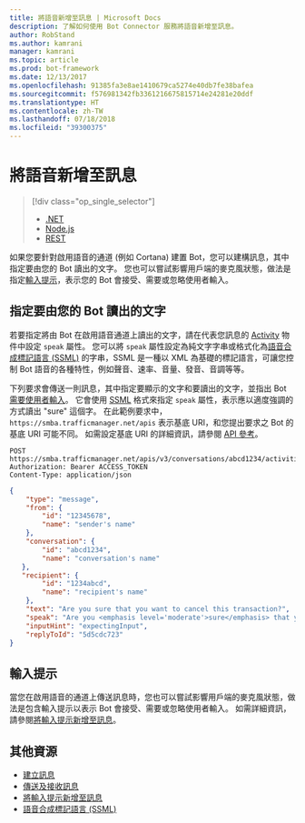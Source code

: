 ```yaml
---
title: 將語音新增至訊息 | Microsoft Docs
description: 了解如何使用 Bot Connector 服務將語音新增至訊息。
author: RobStand
ms.author: kamrani
manager: kamrani
ms.topic: article
ms.prod: bot-framework
ms.date: 12/13/2017
ms.openlocfilehash: 91385fa3e8ae1410679ca5274e40db7fe38bafea
ms.sourcegitcommit: f576981342fb3361216675815714e24281e20ddf
ms.translationtype: HT
ms.contentlocale: zh-TW
ms.lasthandoff: 07/18/2018
ms.locfileid: "39300375"
---
```

# <a name="add-speech-to-messages"></a>將語音新增至訊息
> [!div class="op_single_selector"]
> - [.NET](../dotnet/bot-builder-dotnet-text-to-speech.md)
> - [Node.js](../nodejs/bot-builder-nodejs-text-to-speech.md)
> - [REST](../rest-api/bot-framework-rest-connector-text-to-speech.md)

如果您要針對啟用語音的通道 (例如 Cortana) 建置 Bot，您可以建構訊息，其中指定要由您的 Bot 讀出的文字。 您也可以嘗試影響用戶端的麥克風狀態，做法是指定[輸入提示](bot-framework-rest-connector-add-input-hints.md)，表示您的 Bot 會接受、需要或忽略使用者輸入。

## <a name="specify-text-to-be-spoken-by-your-bot"></a>指定要由您的 Bot 讀出的文字

若要指定將由 Bot 在啟用語音通道上讀出的文字，請在代表您訊息的 [Activity][Activity] 物件中設定 `speak` 屬性。 您可以將 `speak` 屬性設定為純文字字串或格式化為<a href="https://msdn.microsoft.com/en-us/library/hh378377(v=office.14).aspx" target="_blank">語音合成標記語言 (SSML)</a> 的字串，SSML 是一種以 XML 為基礎的標記語言，可讓您控制 Bot 語音的各種特性，例如聲音、速率、音量、發音、音調等等。 

下列要求會傳送一則訊息，其中指定要顯示的文字和要讀出的文字，並指出 Bot [需要使用者輸入](bot-framework-rest-connector-add-input-hints.md)。 它會使用 <a href="https://msdn.microsoft.com/en-us/library/hh378377(v=office.14).aspx" target="_blank">SSML</a> 格式來指定 `speak` 屬性，表示應以適度強調的方式讀出 "sure" 這個字。 在此範例要求中，`https://smba.trafficmanager.net/apis` 表示基底 URI，和您提出要求之 Bot 的基底 URI 可能不同。 如需設定基底 URI 的詳細資訊，請參閱 [API 參考](bot-framework-rest-connector-api-reference.md#base-uri)。

```http
POST https://smba.trafficmanager.net/apis/v3/conversations/abcd1234/activities/5d5cdc723
Authorization: Bearer ACCESS_TOKEN
Content-Type: application/json
```

```json
{
    "type": "message",
    "from": {
        "id": "12345678",
        "name": "sender's name"
    },
    "conversation": {
        "id": "abcd1234",
        "name": "conversation's name"
   },
   "recipient": {
        "id": "1234abcd",
        "name": "recipient's name"
    },
    "text": "Are you sure that you want to cancel this transaction?",
    "speak": "Are you <emphasis level='moderate'>sure</emphasis> that you want to cancel this transaction?",
    "inputHint": "expectingInput",
    "replyToId": "5d5cdc723"
}
```

## <a name="input-hints"></a>輸入提示

當您在啟用語音的通道上傳送訊息時，您也可以嘗試影響用戶端的麥克風狀態，做法是包含輸入提示以表示 Bot 會接受、需要或忽略使用者輸入。 如需詳細資訊，請參閱[將輸入提示新增至訊息](bot-framework-rest-connector-add-input-hints.md)。

## <a name="additional-resources"></a>其他資源

- [建立訊息](bot-framework-rest-connector-create-messages.md)
- [傳送及接收訊息](bot-framework-rest-connector-send-and-receive-messages.md)
- [將輸入提示新增至訊息](bot-framework-rest-connector-add-input-hints.md)
- <a href="https://msdn.microsoft.com/en-us/library/hh378377(v=office.14).aspx" target="_blank">語音合成標記語言 (SSML)</a>

[Activity]: bot-framework-rest-connector-api-reference.md#activity-object
